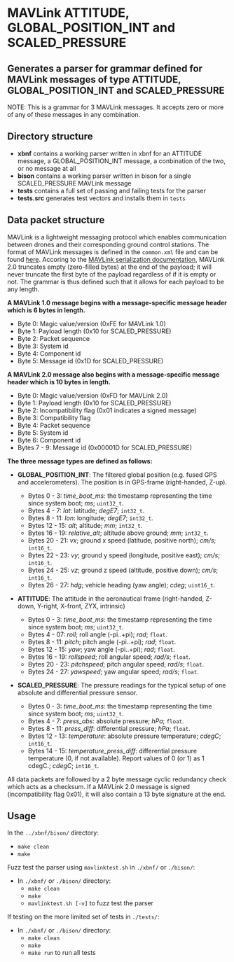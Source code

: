 # MAVLink ATTITUDE, GLOBAL\_POSITION\_INT and SCALED_PRESSURE
## Generates a parser for grammar defined for MAVLink messages of type ATTITUDE, GLOBAL\_POSITION\_INT and SCALED\_PRESSURE

NOTE: This is a grammar for 3 MAVLink messages. It accepts zero or more of any of these messages in any combination.

## Directory structure

* **xbnf** contains a working parser written in xbnf for an ATTITUDE message, a GLOBAL\_POSITION\_INT message, a conbination of the two, or no message at all
* **bison** contains a working parser written in bison for a single SCALED_PRESSURE MAVLink message
* **tests** contains a full set of passing and failing tests for the parser
* **tests.src** generates test vectors and installs them in `tests`

## Data packet structure
MAVLink is a lightweight messaging protocol which enables communication between drones and their corresponding ground control stations.
The format of MAVLink messages is defined in the `common.xml` file and can be found [here](https://mavlink.io/en/messages/common.html).
Accoring to the [MAVLink serialization documentation](https://mavlink.io/en/guide/serialization.html), MAVLink 2.0 truncates empty (zero-filled bytes) at the end of the payload; it will never truncate the first byte of the payload regardless of if it is empty or not. The grammar is thus defined such that it allows for each payload to be any length.

**A MAVLink 1.0 message begins with a message-specific message header which is 6 bytes in length.**

* Byte 0: Magic value/version (0xFE for MAVLink 1.0)
* Byte 1: Payload length (0x10 for SCALED_PRESSURE)
* Byte 2: Packet sequence
* Byte 3: System id
* Byte 4: Component id
* Byte 5: Message id (0x1D for SCALED_PRESSURE)

**A MAVLink 2.0 message also begins with a message-specific message header which is 10 bytes in length.**

* Byte 0: Magic value/version (0xFD for MAVLink 2.0)
* Byte 1: Payload length (0x10 for SCALED_PRESSURE)
* Byte 2: Incompatibility flag (0x01 indicates a signed message)
* Byte 3: Compatibility flag
* Byte 4: Packet sequence
* Byte 5: System id
* Byte 6: Component id
* Bytes 7 - 9: Message id (0x00001D for SCALED_PRESSURE)

**The three message types are defined as follows:**

* **GLOBAL_POSITION_INT**: The filtered global position (e.g. fused GPS and accelerometers). The position is in GPS-frame (right-handed, Z-up).
  * Bytes 0 - 3: *time_boot_ms*: the timestamp representing the time since system boot; *ms*; `uint32_t`.
  * Bytes 4 - 7: *lat*: latitude; *degE7*; `int32_t`.
  * Bytes 8 - 11: *lon*: longitude; *degE7*; `int32_t`.
  * Bytes 12 - 15: *alt*; altitude; *mm*; `int32_t`.
  * Bytes 16 - 19: *relative_alt*; altitude above ground; *mm*; `int32_t`.
  * Bytes 20 - 21: *vx*; ground x speed (latitude, positive north); *cm/s*; `int16_t`.
  * Bytes 22 - 23: *vy*; ground y speed (longitude, positive east); *cm/s*; `int16_t`.
  * Bytes 24 - 25: *vz*; ground z speed (altitude, positive down); *cm/s*; `int16_t`.
  * Bytes 26 - 27: *hdg*; vehicle heading (yaw angle); *cdeg*; `uint16_t`.

* **ATTITUDE**: The attitude in the aeronautical frame (right-handed, Z-down, Y-right, X-front, ZYX, intrinsic)
  * Bytes 0 - 3: *time_boot_ms*: the timestamp representing the time since system boot; *ms*; `uint32_t`.
  * Bytes 4 - 07: *roll*; roll angle (-pi..+pi); *rad*; `float`.
  * Bytes 8 - 11: *pitch*; pitch angle (-pi..+pi); *rad*; `float`.
  * Bytes 12 - 15: *yaw*; yaw angle (-pi..+pi); *rad*; `float`.
  * Bytes 16 - 19: *rollspeed*; roll angular speed; *rad/s*; `float`.
  * Bytes 20 - 23: *pitchspeed*; pitch angular speed; *rad/s*; `float`.
  * Bytes 24 - 27: *yawspeed*; yaw angular speed; *rad/s*; `float`.

* **SCALED_PRESSURE**: The pressure readings for the typical setup of one absolute and differential pressure sensor.
  * Bytes 0 - 3: *time_boot_ms*: the timestamp representing the time since system boot; *ms*; `uint32_t`.
  * Bytes 4 - 7: *press_abs*: absolute pressure; *hPa*; `float`.
  * Bytes 8 - 11: *press_diff*: differential pressure; *hPa*; `float`.
  * Bytes 12 - 13: *temperature*: absolute pressure temperature; *cdegC*; `int16_t`.
  * Bytes 14 - 15: *temperature_press_diff*: differential pressure temperature (0, if not available). Report values of 0 (or 1) as 1 cdegC.; *cdegC*; `int16_t`.

All data packets are followed by a 2 byte message cyclic redundancy check which acts as a checksum.
If a MAVLink 2.0 message is signed (incompatibility flag 0x01), it will also contain a 13 byte signature at the end.

## Usage

In the `../xbnf/bison/` directory:
* `make clean`
* `make`

Fuzz test the parser using `mavlinktest.sh` in `./xbnf/` or `./bison/`:
* In `./xbnf/` or `./bison/` directory:
  * `make clean`
  * `make`
  * `mavlinktest.sh [-v]` to fuzz test the parser

If testing on the more limited set of tests in `./tests/`:
* In `./xbnf/` or `./bison/` directory:
  * `make clean`
  * `make`
  * `make run` to run all tests
